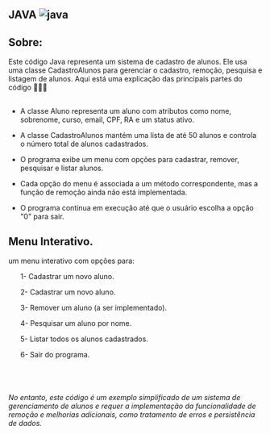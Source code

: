 ## JAVA ![java](https://github.com/Hkaua/Projeto-java-1/assets/115200562/a386c6c5-0eef-4bd3-bd0d-b2cae95dec96)

## Sobre:
Este código Java representa um sistema de cadastro de alunos. Ele usa uma classe CadastroAlunos para gerenciar o cadastro, remoção, pesquisa e listagem de alunos. Aqui está uma explicação das principais partes do código 🔽🔽🔽
## 
* A classe Aluno representa um aluno com atributos como nome, sobrenome, curso, email, CPF, RA e um status ativo.

 * A classe CadastroAlunos mantém uma lista de até 50 alunos e controla o número total de alunos cadastrados.

* O programa exibe um menu com opções para cadastrar, remover, pesquisar e listar alunos.

* Cada opção do menu é associada a um método correspondente, mas a função de remoção ainda não está implementada.

* O programa continua em execução até que o usuário escolha a opção "0" para sair.

## Menu Interativo.
um menu interativo com opções para:

<ul> 1- Cadastrar um novo aluno.</ul>
<ul> 2- Cadastrar um novo aluno.</ul>
<ul> 3- Remover um aluno (a ser implementado).</ul>
<ul> 4- Pesquisar um aluno por nome.</ul>
<ul> 5- Listar todos os alunos cadastrados.</ul>
<ul> 6- Sair do programa.</ul>

<br><br>
<h6>No entanto, este código é um exemplo simplificado de um sistema de gerenciamento de alunos e requer a implementação da funcionalidade de remoção e melhorias adicionais, como tratamento de erros e persistência de dados.</h6>
